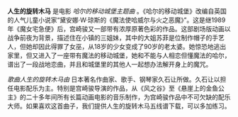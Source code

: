 

**人生的旋转木马** 是电影 _哈尔的移动城堡主题曲_
。《哈尔的移动城堡》改编自英国的人气儿童小说家“黛安娜·W·琼斯的《魔法使哈威尔与火之恶魔》”。这是继1989年《魔女宅急便》后，宫崎骏又一部带有浓厚原著色彩的作品。这部剧场版动画以战争前夜为背景，描述住在小镇的三姐妹，其中的大姐苏菲是位制作帽子的手艺人，但她却因此得罪了女巫，从18岁的少女变成了90岁的老太婆。她惊恐地逃出家里，但又进入了一座带有魔法的移动城堡，她和不能与人相恋但懂魔法的哈尔，谱出了一段战地恋曲，并且和城堡里的其他人一起想办法解开身上的魔咒。

_歌曲人生的旋转木马由_
日本著名作曲家、歌手、钢琴家久石让所做。久石让以担任电影配乐为主。特别是宫崎骏导演的作品，从《风之谷》至《悬崖上的金鱼公主》的二十多年间所有长篇动画电影的音乐制作，为宫崎骏作品中不可欠缺的配乐大师。如果喜欢这首曲子，我们提供人生的旋转木马五线谱下载，可以多加练习。


